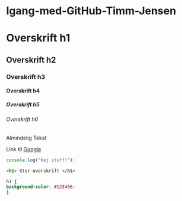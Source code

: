 # Igang-med-GitHub-Timm-Jensen

# Overskrift h1
## Overskrift h2
### Overskrift h3
#### Overskrift h4
##### Overskrift h5
###### Overskrift h6

Almindelig Tekst

Link til [Google](http://google.dk/)
````javascript
console.log("Hej stuff!");
````
````html
<h1> Stor overskrift </h1>
````
````css
h1 {
background-color: #123456;
}
````

